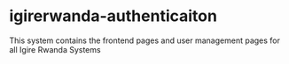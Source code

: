 # igirerwanda-authenticaiton
This system contains the frontend pages and user management pages for all Igire Rwanda Systems
